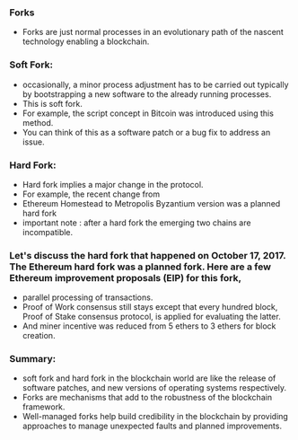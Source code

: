 ### Forks  
- Forks are just normal processes in an evolutionary path of the nascent technology enabling a blockchain.


### Soft Fork:
- occasionally, a minor process adjustment has to be carried out typically by bootstrapping a new software to the already running processes. 
- This is soft fork. 
- For example, the script concept in Bitcoin was introduced using this method. 
- You can think of this as a software patch or a bug fix to address an issue. 

### Hard Fork:
- Hard fork implies a major change in the protocol. 
- For example, the recent change from 
- Ethereum Homestead to Metropolis Byzantium version was a planned hard fork
- important note : after a hard fork the emerging two chains are incompatible.

### Let's discuss the hard fork that happened on October 17, 2017. The Ethereum hard fork was a planned fork. Here are a few Ethereum improvement proposals (EIP) for this fork, 
- parallel processing of transactions. 
- Proof of Work consensus still stays except that every hundred block, Proof of Stake consensus protocol, is applied for evaluating the latter. 
- And miner incentive was reduced from 5 ethers to 3 ethers for block creation. 


### Summary:
- soft fork and hard fork in the blockchain world are like the release of software patches, and new versions of operating systems respectively. 
- Forks are mechanisms that add to the robustness of the blockchain framework. 
- Well-managed forks help build credibility in the blockchain by providing approaches to manage unexpected faults and planned improvements.
